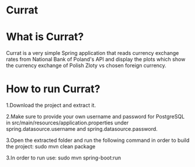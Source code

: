 # Currat

<h1>What is Currat?</h1>
Currat is a very simple Spring application that reads currency exchange rates from National Bank of Poland's API and display the plots which show the currency exchange of Polish Zloty vs chosen foreign currency.

<h1>How to run Currat?</h1>
1.Download the project and extract it.

2.Make sure to provide your own username and password for PostgreSQL in src/main/resources/application.properties under spring.datasource.username and spring.datasource.password.

3.Open the extracted folder and run the following command in order to build the project: sudo mvn clean package

3.In order to run use: sudo mvn spring-boot:run
